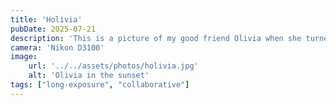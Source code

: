 ```yaml
---
title: 'Holivia'
pubDate: 2025-07-21
description: 'This is a picture of my good friend Olivia when she turned her head from left to right, creating a super cool double exposure effect that I am quite pleased with. good stuff liv!'
camera: 'Nikon D3100'
image:
    url: '../../assets/photos/holivia.jpg'
    alt: 'Olivia in the sunset'
tags: ["long-exposure", "collaborative"]
---
```

